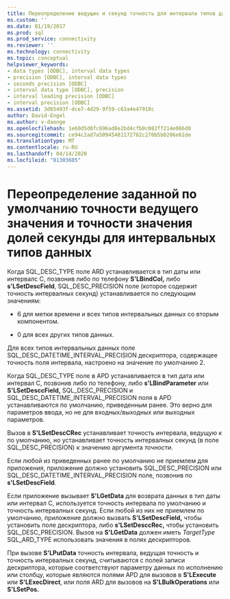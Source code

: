 ```yaml
---
title: Переопределение ведущих и секунд точность для интервала типов данных (ru) Документы Майкрософт
ms.custom: ''
ms.date: 01/19/2017
ms.prod: sql
ms.prod_service: connectivity
ms.reviewer: ''
ms.technology: connectivity
ms.topic: conceptual
helpviewer_keywords:
- data types [ODBC], interval data types
- precision [ODBC], interval data types
- seconds precision [ODBC]
- interval data type [ODBC], precision
- interval leading precision [ODBC]
- interval precision [ODBC]
ms.assetid: 3d65493f-dce7-4d29-9f59-c63a4e47918c
author: David-Engel
ms.author: v-daenge
ms.openlocfilehash: 1e60d5d8fc696ad8e2bd4cfb0c082ff214e066d0
ms.sourcegitcommit: ce94c2ad7a50945481172782c270b5b0206e61de
ms.translationtype: MT
ms.contentlocale: ru-RU
ms.lasthandoff: 04/14/2020
ms.locfileid: "81303605"
---
```

# <a name="overriding-default-leading-and-seconds-precision-for-interval-data-types"></a>Переопределение заданной по умолчанию точности ведущего значения и точности значения долей секунды для интервальных типов данных
Когда SQL_DESC_TYPE поле ARD устанавливается в тип даты или интервалc C, позвонив либо по телефону **S'LBindCol,** либо **s'LSetDescField**, SQL_DESC_PRECISION поле (которое содержит точность интервалных секунд) устанавливается по следующим значениям:  
  
-   6 для метки времени и всех типов интервальных данных со вторым компонентом.  
  
-   0 для всех других типов данных.  
  
 Для всех типов интервальных данных поле SQL_DESC_DATETIME_INTERVAL_PRECISION дескриптора, содержащее точность поля интервала, настроено на значение по умолчанию 2.  
  
 Когда SQL_DESC_TYPE поле в APD устанавливается в тип дата или интервал C, позвонив либо по телефону, либо **s'LBindParameter** или **S'LSetDesccField,** SQL_DESC_PRECISION и SQL_DESC_DATETIME_INTERVAL_PRECISION поля в APD устанавливаются по умолчанию, приведенным ранее. Это верно для параметров ввода, но не для входных/выходных или выходных параметров.  
  
 Вызов в **S'LSetDescCRec** устанавливает точность интервала, ведущую к по умолчанию, но устанавливает точность интервалных секунд (в поле SQL_DESC_PRECISION) к значению аргумента *точности.*  
  
 Если любой из приведенных ранее по умолчанию не приемлем для приложения, приложение должно установить SQL_DESC_PRECISION или SQL_DESC_DATETIME_INTERVAL_PRECISION поле, позвонив по **s'LSetDescField**.  
  
 Если приложение вызывает **S'LGetData** для возврата данных в тип даты или интервал C, используется точность интервала по умолчанию и точность интервалных секунд. Если любой из них не приемлем по умолчанию, приложение должно вызвать **S'LSetDescField,** чтобы установить поле дескриптора, либо **s'LSetDesccRec,** чтобы установить SQL_DESC_PRECISION. Вызов на **S'LGetData** должен иметь *TargetType* SQL_ARD_TYPE использовать значения в полях дескрипторов.  
  
 При вызове **S'LPutData** точность интервала, ведущая точность и точность интервалных секунд, считываются с полей записи дескриптора, которые соответствуют параметру данных по исполнению или столбцу, которые являются полями APD для вызовов в **S'LExecute** или **S'LExecDirect**, или поля ARD для вызовов на **S'LBulkOperations** или **S'LSetPos.**
